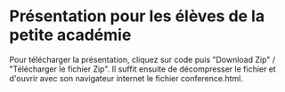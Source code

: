 # Présentation pour les élèves de la petite académie

Pour télécharger la présentation, cliquez sur code puis "Download Zip" / "Télécharger le fichier Zip". Il suffit ensuite de décompresser le fichier et d'ouvrir avec son navigateur internet le fichier conference.html.

